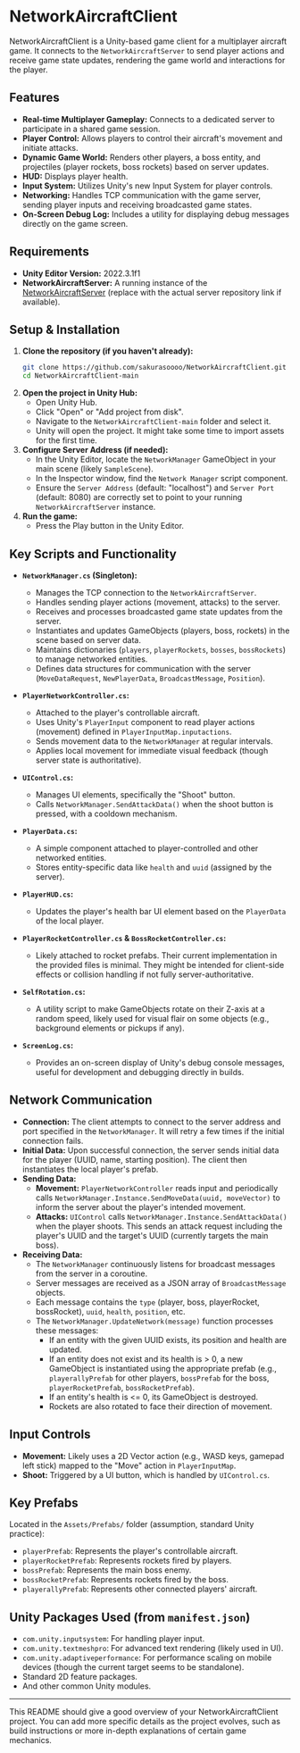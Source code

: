 # NetworkAircraftClient

NetworkAircraftClient is a Unity-based game client for a multiplayer aircraft game. It connects to the `NetworkAircraftServer` to send player actions and receive game state updates, rendering the game world and interactions for the player.

## Features

* **Real-time Multiplayer Gameplay:** Connects to a dedicated server to participate in a shared game session.
* **Player Control:** Allows players to control their aircraft's movement and initiate attacks.
* **Dynamic Game World:** Renders other players, a boss entity, and projectiles (player rockets, boss rockets) based on server updates.
* **HUD:** Displays player health.
* **Input System:** Utilizes Unity's new Input System for player controls.
* **Networking:** Handles TCP communication with the game server, sending player inputs and receiving broadcasted game states.
* **On-Screen Debug Log:** Includes a utility for displaying debug messages directly on the game screen.

## Requirements

* **Unity Editor Version:** 2022.3.1f1
* **NetworkAircraftServer:** A running instance of the [NetworkAircraftServer](https://github.com/sakurasoooo/NetworkAircraftServer) (replace with the actual server repository link if available).

## Setup & Installation

1.  **Clone the repository (if you haven't already):**
    ```bash
    git clone https://github.com/sakurasoooo/NetworkAircraftClient.git
    cd NetworkAircraftClient-main
    ```
2.  **Open the project in Unity Hub:**
    * Open Unity Hub.
    * Click "Open" or "Add project from disk".
    * Navigate to the `NetworkAircraftClient-main` folder and select it.
    * Unity will open the project. It might take some time to import assets for the first time.
3.  **Configure Server Address (if needed):**
    * In the Unity Editor, locate the `NetworkManager` GameObject in your main scene (likely `SampleScene`).
    * In the Inspector window, find the `Network Manager` script component.
    * Ensure the `Server Address` (default: "localhost") and `Server Port` (default: 8080) are correctly set to point to your running `NetworkAircraftServer` instance.
4.  **Run the game:**
    * Press the Play button in the Unity Editor.

## Key Scripts and Functionality

* **`NetworkManager.cs` (Singleton):**
    * Manages the TCP connection to the `NetworkAircraftServer`.
    * Handles sending player actions (movement, attacks) to the server.
    * Receives and processes broadcasted game state updates from the server.
    * Instantiates and updates GameObjects (players, boss, rockets) in the scene based on server data.
    * Maintains dictionaries (`players`, `playerRockets`, `bosses`, `bossRockets`) to manage networked entities.
    * Defines data structures for communication with the server (`MoveDataRequest`, `NewPlayerData`, `BroadcastMessage`, `Position`).

* **`PlayerNetworkController.cs`:**
    * Attached to the player's controllable aircraft.
    * Uses Unity's `PlayerInput` component to read player actions (movement) defined in `PlayerInputMap.inputactions`.
    * Sends movement data to the `NetworkManager` at regular intervals.
    * Applies local movement for immediate visual feedback (though server state is authoritative).

* **`UIControl.cs`:**
    * Manages UI elements, specifically the "Shoot" button.
    * Calls `NetworkManager.SendAttackData()` when the shoot button is pressed, with a cooldown mechanism.

* **`PlayerData.cs`:**
    * A simple component attached to player-controlled and other networked entities.
    * Stores entity-specific data like `health` and `uuid` (assigned by the server).

* **`PlayerHUD.cs`:**
    * Updates the player's health bar UI element based on the `PlayerData` of the local player.

* **`PlayerRocketController.cs` & `BossRocketController.cs`:**
    * Likely attached to rocket prefabs. Their current implementation in the provided files is minimal. They might be intended for client-side effects or collision handling if not fully server-authoritative.

* **`SelfRotation.cs`:**
    * A utility script to make GameObjects rotate on their Z-axis at a random speed, likely used for visual flair on some objects (e.g., background elements or pickups if any).

* **`ScreenLog.cs`:**
    * Provides an on-screen display of Unity's debug console messages, useful for development and debugging directly in builds.

## Network Communication

* **Connection:** The client attempts to connect to the server address and port specified in the `NetworkManager`. It will retry a few times if the initial connection fails.
* **Initial Data:** Upon successful connection, the server sends initial data for the player (UUID, name, starting position). The client then instantiates the local player's prefab.
* **Sending Data:**
    * **Movement:** `PlayerNetworkController` reads input and periodically calls `NetworkManager.Instance.SendMoveData(uuid, moveVector)` to inform the server about the player's intended movement.
    * **Attacks:** `UIControl` calls `NetworkManager.Instance.SendAttackData()` when the player shoots. This sends an attack request including the player's UUID and the target's UUID (currently targets the main boss).
* **Receiving Data:**
    * The `NetworkManager` continuously listens for broadcast messages from the server in a coroutine.
    * Server messages are received as a JSON array of `BroadcastMessage` objects.
    * Each message contains the `type` (player, boss, playerRocket, bossRocket), `uuid`, `health`, `position`, etc.
    * The `NetworkManager.UpdateNetwork(message)` function processes these messages:
        * If an entity with the given UUID exists, its position and health are updated.
        * If an entity does not exist and its health is > 0, a new GameObject is instantiated using the appropriate prefab (e.g., `playerallyPrefab` for other players, `bossPrefab` for the boss, `playerRocketPrefab`, `bossRocketPrefab`).
        * If an entity's health is <= 0, its GameObject is destroyed.
        * Rockets are also rotated to face their direction of movement.

## Input Controls


* **Movement:** Likely uses a 2D Vector action (e.g., WASD keys, gamepad left stick) mapped to the "Move" action in `PlayerInputMap`.
* **Shoot:** Triggered by a UI button, which is handled by `UIControl.cs`.

## Key Prefabs

Located in the `Assets/Prefabs/` folder (assumption, standard Unity practice):

* `playerPrefab`: Represents the player's controllable aircraft.
* `playerRocketPrefab`: Represents rockets fired by players.
* `bossPrefab`: Represents the main boss enemy.
* `bossRocketPrefab`: Represents rockets fired by the boss.
* `playerallyPrefab`: Represents other connected players' aircraft.

## Unity Packages Used (from `manifest.json`)

* `com.unity.inputsystem`: For handling player input.
* `com.unity.textmeshpro`: For advanced text rendering (likely used in UI).
* `com.unity.adaptiveperformance`: For performance scaling on mobile devices (though the current target seems to be standalone).
* Standard 2D feature packages.
* And other common Unity modules.

---

This README should give a good overview of your NetworkAircraftClient project. You can add more specific details as the project evolves, such as build instructions or more in-depth explanations of certain game mechanics.
